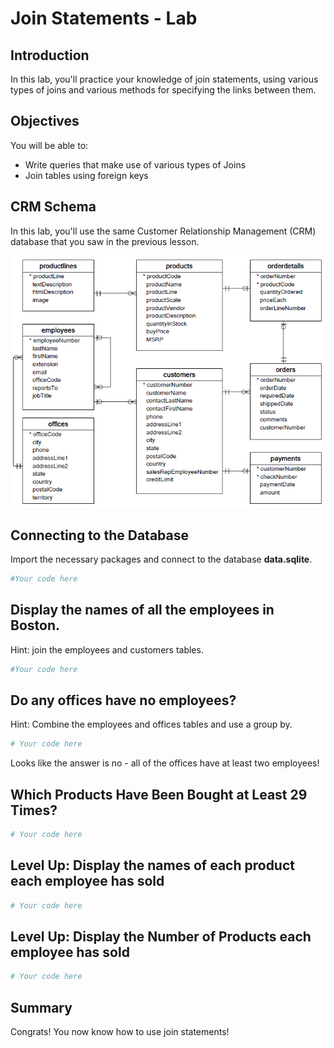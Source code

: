 
# Join Statements - Lab

## Introduction

In this lab, you'll practice your knowledge of join statements, using various types of joins and various methods for specifying the links between them.

## Objectives

You will be able to:
- Write queries that make use of various types of Joins
- Join tables using foreign keys

## CRM Schema

In this lab, you'll use the same Customer Relationship Management (CRM) database that you saw in the previous lesson.

<img src='images/Database-Schema.png' width="600">

## Connecting to the Database
Import the necessary packages and connect to the database **data.sqlite**.


```python
#Your code here
```

## Display the names of all the employees in Boston.
Hint: join the employees and customers tables.


```python
#Your code here
```

## Do any offices have no employees?
Hint: Combine the employees and offices tables and use a group by.


```python
# Your code here
```

Looks like the answer is no - all of the offices have at least two employees!

## Which Products Have Been Bought at Least 29 Times?



```python
# Your code here
```

## Level Up: Display the names of each product each employee has sold


```python
# Your code here
```

## Level Up: Display the Number of Products each employee has sold


```python
# Your code here
```

## Summary

Congrats! You now know how to use join statements!

